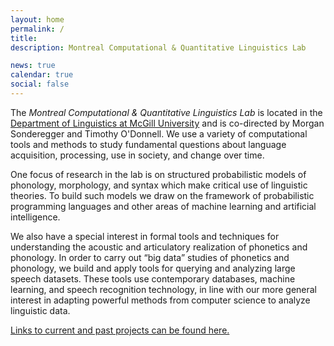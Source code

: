 ```yaml
---
layout: home
permalink: /
title:
description: Montreal Computational & Quantitative Linguistics Lab

news: true
calendar: true
social: false
---
```


The *Montreal Computational & Quantitative Linguistics Lab* is located in the [Department of Linguistics at McGill University](https://mcgill.ca/linguistics) and is co-directed by Morgan Sonderegger and Timothy O'Donnell. We use a variety of computational tools and methods to study fundamental questions about language acquisition, processing, use in society, and change over time.

One focus of research in the lab is on structured probabilistic models of phonology, morphology, and syntax which make critical use of linguistic theories. To build such models we draw on the framework of probabilistic programming languages and other areas of machine learning and artificial intelligence.

We also have a special interest in formal tools and techniques for understanding the acoustic and articulatory realization of phonetics and phonology. In order to carry out “big data” studies of phonetics and phonology, we build and apply tools for querying and analyzing large speech datasets. These tools use contemporary databases, machine learning, and speech recognition technology, in line with our more general interest in adapting powerful methods from computer science to analyze linguistic data.

[Links to current and past projects can be found here.](resources)
